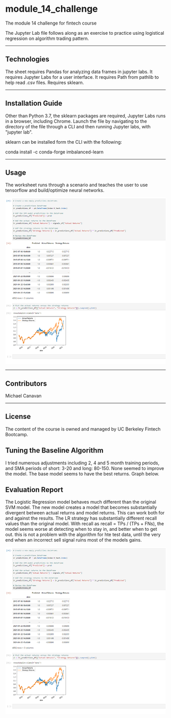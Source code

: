 # module_14_challenge

The module 14 challenge for fintech course

The Jupyter Lab file follows along as an exercise to practice using logistical regression on algorithm trading pattern.

---

## Technologies

The sheet requires Pandas for analyzing data frames in jupyter labs.
It requires Jupyter Labs for a user interface.
It requires Path from pathlib to help read .csv files.
Requires sklearn.

---

## Installation Guide

Other than Python 3.7, the sklearn packages are required, Jupyter Labs runs in a browser, including Chrome.  Launch the file by navigating to the directory of the file through a CLI and then running Jupyter labs, with "jupyter lab".

sklearn can be installed form the CLI with the following:

conda install -c conda-forge imbalanced-learn

---

## Usage

The worksheet runs through a scenario and teaches the user to use tensorflow and build/optimize neural networks.

![Image of jupyter lab](jupyter_image.PNG)

---

## Contributors

Michael Canavan

---

## License

The content of the course is owned and managed by UC Berkeley Fintech Bootcamp.

## Tuning the Baseline Algorithm

I tried numerous adjustments including 2, 4 and 5 month training periods, and SMA periods of short: 3-20 and long: 80-150.  None seemed to improve the model.  The base model seems to have the best returns.  Graph below.


## Evaluation Report

The Logistic Regression model behaves much different than the original SVM model.  The new model creates a model that becomes substantially divergent between actual returns and model returns.  This can work both for and against the results.  The LR strategy has substantially different recall values than the original model.  With recall as recall = TPs / (TPs + FNs), the model seems worse at detecting when to stay in, and better when to get out.  this is not a problem with the algorithm for hte test data, until the very end when an incorrect sell signal ruins most of the models gains.

![Image of jupyter lab](jupyter_image.PNG)